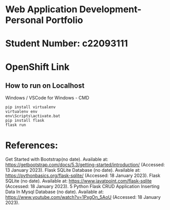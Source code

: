 # Web Application Development- Personal Portfolio

# Student Number: c22093111

# OpenShift Link


## How to run on Localhost

Windows / VSCode for Windows - CMD

```
pip install virtualenv
virtualenv env 
env\Scripts\activate.bat
pip install flask
flask run
```


# References:

Get Started with Bootstrap(no date). Available at: https://getbootstrap.com/docs/5.3/getting-started/introduction/ (Accessed: 13 January 2023).
Flask SQLite Database (no date). Available at: https://pythonbasics.org/flask-sqlite/ (Accessed: 18 January 2023).
Flask SQLite (no date). Available at: https://www.javatpoint.com/flask-sqlite (Accessed: 18 January 2023).
5 Python Flask CRUD Application Inserting Data In Mysql Database (no date). Available at: https://www.youtube.com/watch?v=1PxgOn_5AoU (Accessed: 18 January 2023).


